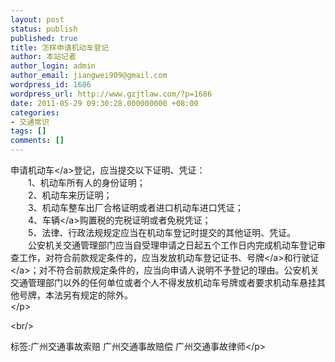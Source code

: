 ```yaml
---
layout: post
status: publish
published: true
title: 怎样申请机动车登记
author: 本站记者
author_login: admin
author_email: jiangwei909@gmail.com
wordpress_id: 1686
wordpress_url: http://www.gzjtlaw.com/?p=1686
date: 2011-05-29 09:30:28.000000000 +08:00
categories:
- 交通常识
tags: []
comments: []
---
```

<p>申请<a>机动车<&#47;a>登记，应当提交以下证明、凭证：<br>　　1、机动车所有人的身份证明；<br>　　2、机动车来历证明；<br>　　3、机动车整车出厂合格证明或者进口机动车进口凭证；<br>　　4、<a>车辆<&#47;a>购置税的完税证明或者免税凭证；<br>　　5、法律、行政法规规定应当在机动车登记时提交的其他证明、凭证。<br>　　公安机关交通管理部门应当自受理申请之日起五个工作日内完成机动车登记审查工作，对符合前款规定条件的，应当发放机动车登记证书、<a>号牌<&#47;a>和<a>行驶证<&#47;a>；对不符合前款规定条件的，应当向申请人说明不予登记的理由。公安机关交通管理部门以外的任何单位或者个人不得发放机动车号牌或者要求机动车悬挂其他号牌，本法另有规定的除外。<br><&#47;p><br&#47;><p>标签:广州交通事故索赔 广州交通事故赔偿 广州交通事故律师<&#47;p>
